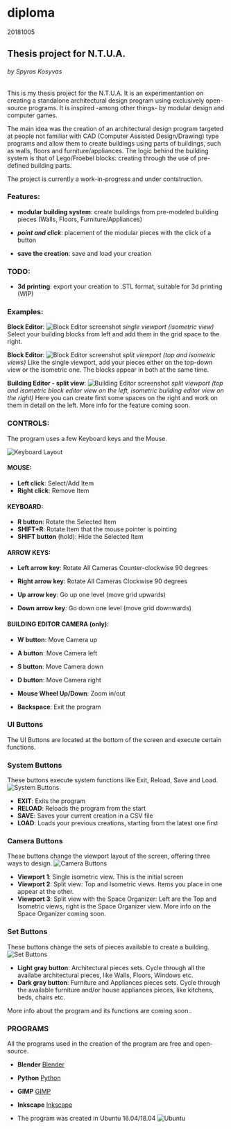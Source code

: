# diploma
20181005

## Thesis project for N.T.U.A.
###### by Spyros Kosyvas

This is my thesis project for the N.T.U.A. It is an experimentantion on creating a standalone architectural design program using exclusively open-source programs. It is inspired -among other things- by modular design and computer games.

The main idea was the creation of an architectural design program targeted at people not familiar with CAD (Computer Assisted Design/Drawing) type programs and allow them to create buildings using parts of buildings, such as walls, floors and furniture/appliances. The logic behind the building system is that of Lego/Froebel blocks: creating through the use of pre-defined building parts.

The project is currently a work-in-progress and under contstruction.


### Features:

- **modular building system**: create buildings from pre-modeled building pieces (Walls, Floors, Furniture/Appliances)

- **_point and click_**: placement of the modular pieces with the click of a button

- **save the creation**: save and load your creation


### TODO:

- **3d printing**: export your creation to .STL format, suitable for 3d printing (WIP)


### Examples:

**Block Editor**:
![Block Editor screenshot](https://imgur.com/XGWlti0.gif "Block Editor")
*single viewport (isometric view)*
Select your building blocks from left and add them in the grid space to the right.


**Block Editor**:
![Block Editor screenshot](https://imgur.com/4WVatBx.gif "Block Editor")
*split viewport (top and isometric views)*
Like the single viewport, add your pieces either on the top-down view or the isometric one. The blocks appear in both at the same time.


**Building Editor - split view**:
![Building Editor screenshot](https://imgur.com/VnN6Gjr.gif "Building Editor")
*split viewport (top and isometric block editor view on the left,
isometric building editor view on the right)*
Here you can create first some spaces on the right and work on them in detail on the left. More info for the feature coming soon.


### CONTROLS:

The program uses a few Keyboard keys and the Mouse.

![Keyboard Layout](https://imgur.com/P2h5Mdh.png "Keyboard Layout")

#### MOUSE:
- **Left click**: Select/Add Item
- **Right click**: Remove Item

#### KEYBOARD:
- **R button**: Rotate the Selected Item
- **SHIFT+R**: Rotate Item that the mouse pointer is pointing
- **SHIFT button** (hold): Hide the Selected Item

#### ARROW KEYS:
- **Left arrow key**: Rotate All Cameras Counter-clockwise 90 degrees
- **Right arrow key**: Rotate All Cameras Clockwise 90 degrees

- **Up arrow key**: Go up one level (move grid upwards)
- **Down arrow key**: Go down one level (move grid downwards)

#### BUILDING EDITOR CAMERA (only):
- **W button**: Move Camera up
- **A button**: Move Camera left
- **S button**: Move Camera down
- **D button**: Move Camera right
- **Mouse Wheel Up/Down**: Zoom in/out

- **Backspace**: Exit the program

### UI Buttons

The UI Buttons are located at the bottom of the screen and execute certain functions.


### System Buttons
These buttons execute system functions like Exit, Reload, Save and Load.
![System Buttons](https://imgur.com/GSw1QQt.jpg "System Buttons")

- **EXIT**: Exits the program
- **RELOAD**: Reloads the program from the start
- **SAVE**: Saves your current creation in a CSV file
- **LOAD**: Loads your previous creations, starting from the latest one first

### Camera Buttons
These buttons change the viewport layout of the screen, offering three ways to design.
![Camera Buttons](https://imgur.com/5OboE5s.jpg "Camera Buttons")

- **Viewport 1**: Single isometric view. This is the initial screen
- **Viewport 2**: Split view: Top and Isometric views. Items you place in one appear at the other.
- **Viewport 3**: Split view with the Space Organizer: Left are the Top and Isometric views, right is the Space Organizer view. More info on the Space Organizer coming soon.


### Set Buttons
These buttons change the sets of pieces available to create a building.
![Set Buttons](https://imgur.com/hTKhyVt.jpg "Set Buttons")
- **Light gray button**: Architectural pieces sets. Cycle through all the availabe architectural pieces, like Walls, Floors, Windows etc.
- **Dark gray button**: Furniture and Appliances pieces sets. Cycle through the available furniture and/or house appliances pieces, like kitchens, beds, chairs etc.

More info about the program and its functions are coming soon..

### PROGRAMS
All the programs used in the creation of the program are free and open-source.

- **Blender** [Blender](https://www.blender.org/ "Blender")
- **Python** [Python](https://www.python.org/ "Python")
- **GIMP** [GIMP](https://www.gimp.org/ "GIMP")
- **Inkscape** [Inkscape](https://inkscape.org/en/ "Inkscape")

- The program was created in Ubuntu 16.04/18.04 ![Ubuntu](https://www.ubuntu.com/ "Ubuntu")
